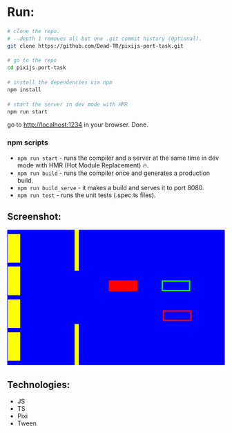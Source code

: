 
# Run:
```bash
# clone the repo.
# --depth 1 removes all but one .git commit history (Optional).
git clone https://github.com/Dead-TR/pixijs-port-task.git

# go to the repo
cd pixijs-port-task

# install the dependencies via npm
npm install

# start the server in dev mode with HMR
npm run start
```
go to [http://localhost:1234](http://localhost:1234) in your browser. Done.

### npm scripts

* `npm run start` - runs the compiler and a server at the same time in dev mode with HMR (Hot Module Replacement) 🔥.
* `npm run build` - runs the compiler once and generates a production build.
* `npm run build_serve` - it makes a build and serves it to port 8080.
* `npm run test` - runs the unit tests (.spec.ts files).


## Screenshot:

![Phaser Scratch Game](./screenshot.png "Screenshot")

## Technologies:
- JS
- TS
- Pixi
- Tween